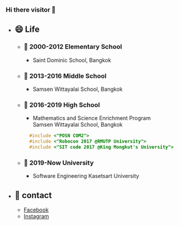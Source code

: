 ### Hi there visitor 👋

* ## 😄 Life
  * ### 🏫 2000-2012 Elementary School
    * Saint Dominic School, Bangkok
  * ### 🏫 2013-2016 Middle School
    * Samsen Wittayalai School, Bangkok
  * ### 🏫 2016-2019 High School
    * Mathematics and Science Enrichment Program <br>
      Samsen Wittayalai School, Bangkok
    ```c
      #include <"POSN COM2">
      #include <"Robocon 2017 @RMUTP University">
      #include <"SIT code 2017 @King Mongkut's University">
    ```
  * ### 🏫 2019-Now University
    * Software Engineering Kasetsart University

* ## 📇 contact
  * [Facebook](https://www.facebook.com/boom.puvana)
  * [Instagram](https://www.instagram.com/noboomta/)
